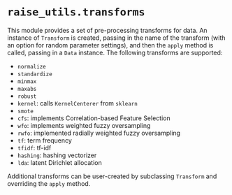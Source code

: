 # `raise_utils.transforms`

This module provides a set of pre-processing transforms for data. An instance of `Transform` is created, passing in the name of the transform (with an option for random parameter settings), and then the `apply` method is called, passing in a `Data` instance. The following transforms are supported:

* `normalize`
* `standardize`
* `minmax`
* `maxabs`
* `robust`
* `kernel`: calls `KernelCenterer` from `sklearn`
* `smote`
* `cfs`: implements Correlation-based Feature Selection
* `wfo`: implements weighted fuzzy oversampling
* `rwfo`: implemented radially weighted fuzzy oversampling
* `tf`: term frequency
* `tfidf`: tf-idf
* `hashing`: hashing vectorizer
* `lda`: latent Dirichlet allocation

Additional transforms can be user-created by subclassing `Transform` and overriding the `apply` method.
